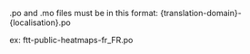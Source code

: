 .po and .mo files must be in this format:
{translation-domain}-{localisation}.po

ex:
ftt-public-heatmaps-fr_FR.po
